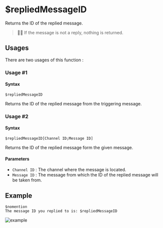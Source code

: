 # $repliedMessageID
Returns the ID of the replied message.

> 🧙‍♂️ If the message is not a reply, nothing is returned.

## Usages
There are two usages of this function :

### Usage #1
#### Syntax
```
$repliedMessageID
```
Returns the ID of the replied message from the triggering message.

### Usage #2
#### Syntax
```
$repliedMessageID[Channel ID;Message ID]
```
Returns the ID of the replied message form the given message.

#### Parameters
- `Channel ID` : The channel where the message is located.
- `Message ID` : The message from which the ID of the replied message will be taken from.

## Example
```
$nomention
The message ID you replied to is: $repliedMessageID
```
![example](https://user-images.githubusercontent.com/94063167/198900570-ad5b8a25-56ad-4e66-9c3e-6495406d7fda.png)
